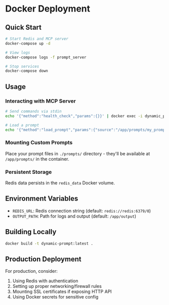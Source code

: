 # Docker Deployment

## Quick Start

```bash
# Start Redis and MCP server
docker-compose up -d

# View logs
docker-compose logs -f prompt_server

# Stop services
docker-compose down
```

## Usage

### Interacting with MCP Server

```bash
# Send commands via stdin
echo '{"method":"health_check","params":{}}' | docker exec -i dynamic_prompt_server ruby mcp/prompt_server.rb

# Load a prompt
echo '{"method":"load_prompt","params":{"source":"/app/prompts/my_prompt.md"}}' | docker exec -i dynamic_prompt_server ruby mcp/prompt_server.rb
```

### Mounting Custom Prompts

Place your prompt files in `./prompts/` directory - they'll be available at `/app/prompts/` in the container.

### Persistent Storage

Redis data persists in the `redis_data` Docker volume.

## Environment Variables

- `REDIS_URL`: Redis connection string (default: `redis://redis:6379/0`)
- `OUTPUT_PATH`: Path for logs and output (default: `/app/output`)

## Building Locally

```bash
docker build -t dynamic-prompt:latest .
```

## Production Deployment

For production, consider:
1. Using Redis with authentication
2. Setting up proper networking/firewall rules
3. Mounting SSL certificates if exposing HTTP API
4. Using Docker secrets for sensitive config

